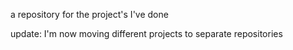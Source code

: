 a repository for the project's I've done

update: I'm now moving different projects to separate repositories

